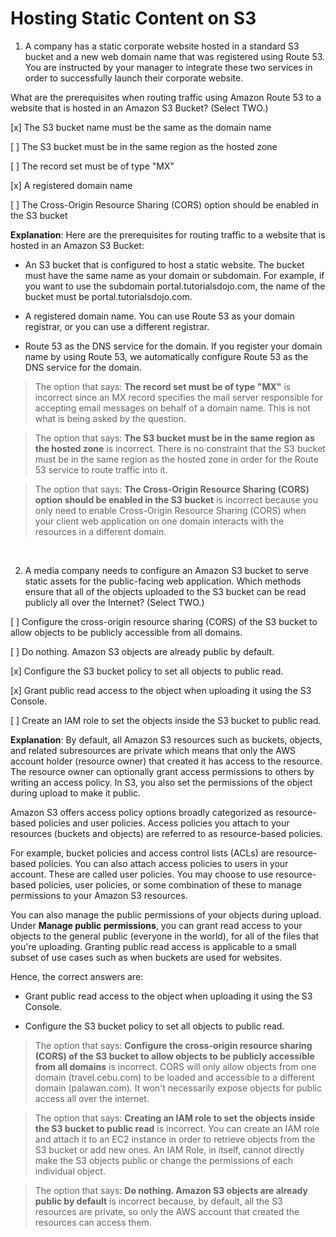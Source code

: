 # Hosting Static Content on S3

1. A company has a static corporate website hosted in a standard S3 bucket and a new web domain name that was registered using Route 53. You are instructed by your manager to integrate these two services in order to successfully launch their corporate website.

What are the prerequisites when routing traffic using Amazon Route 53 to a website that is hosted in an Amazon S3 Bucket? (Select TWO.)

[x] The S3 bucket name must be the same as the domain name

[ ] The S3 bucket must be in the same region as the hosted zone

[ ] The record set must be of type "MX"

[x] A registered domain name

[ ] The Cross-Origin Resource Sharing (CORS) option should be enabled in the S3 bucket

**Explanation**: Here are the prerequisites for routing traffic to a website that is hosted in an Amazon S3 Bucket:

  * An S3 bucket that is configured to host a static website. The bucket must have the same name as your domain or subdomain. For example, if you want to use the subdomain portal.tutorialsdojo.com, the name of the bucket must be portal.tutorialsdojo.com.

  * A registered domain name. You can use Route 53 as your domain registrar, or you can use a different registrar.

  * Route 53 as the DNS service for the domain. If you register your domain name by using Route 53, we automatically configure Route 53 as the DNS service for the domain.

> The option that says: **The record set must be of type "MX"** is incorrect since an MX record specifies the mail server responsible for accepting email messages on behalf of a domain name. This is not what is being asked by the question.

> The option that says: **The S3 bucket must be in the same region as the hosted zone** is incorrect. There is no constraint that the S3 bucket must be in the same region as the hosted zone in order for the Route 53 service to route traffic into it.

> The option that says: **The Cross-Origin Resource Sharing (CORS) option should be enabled in the S3 bucket** is incorrect because you only need to enable Cross-Origin Resource Sharing (CORS) when your client web application on one domain interacts with the resources in a different domain.

<br />

2. A media company needs to configure an Amazon S3 bucket to serve static assets for the public-facing web application. Which methods ensure that all of the objects uploaded to the S3 bucket can be read publicly all over the Internet? (Select TWO.)

[ ] Configure the cross-origin resource sharing (CORS) of the S3 bucket to allow objects to be publicly accessible from all domains.

[ ] Do nothing. Amazon S3 objects are already public by default.

[x] Configure the S3 bucket policy to set all objects to public read.

[x] Grant public read access to the object when uploading it using the S3 Console.

[ ] Create an IAM role to set the objects inside the S3 bucket to public read.

**Explanation**: By default, all Amazon S3 resources such as buckets, objects, and related subresources are private which means that only the AWS account holder (resource owner) that created it has access to the resource. The resource owner can optionally grant access permissions to others by writing an access policy. In S3, you also set the permissions of the object during upload to make it public.

Amazon S3 offers access policy options broadly categorized as resource-based policies and user policies. Access policies you attach to your resources (buckets and objects) are referred to as resource-based policies.

For example, bucket policies and access control lists (ACLs) are resource-based policies. You can also attach access policies to users in your account. These are called user policies. You may choose to use resource-based policies, user policies, or some combination of these to manage permissions to your Amazon S3 resources.

You can also manage the public permissions of your objects during upload. Under **Manage public permissions**, you can grant read access to your objects to the general public (everyone in the world), for all of the files that you're uploading. Granting public read access is applicable to a small subset of use cases such as when buckets are used for websites.

Hence, the correct answers are:

* Grant public read access to the object when uploading it using the S3 Console.

* Configure the S3 bucket policy to set all objects to public read.

> The option that says: **Configure the cross-origin resource sharing (CORS) of the S3 bucket to allow objects to be publicly accessible from all domains** is incorrect. CORS will only allow objects from one domain (travel.cebu.com) to be loaded and accessible to a different domain (palawan.com). It won't necessarily expose objects for public access all over the internet.

> The option that says: **Creating an IAM role to set the objects inside the S3 bucket to public read** is incorrect. You can create an IAM role and attach it to an EC2 instance in order to retrieve objects from the S3 bucket or add new ones. An IAM Role, in itself, cannot directly make the S3 objects public or change the permissions of each individual object.

> The option that says: **Do nothing. Amazon S3 objects are already public by default** is incorrect because, by default, all the S3 resources are private, so only the AWS account that created the resources can access them.

<br />
